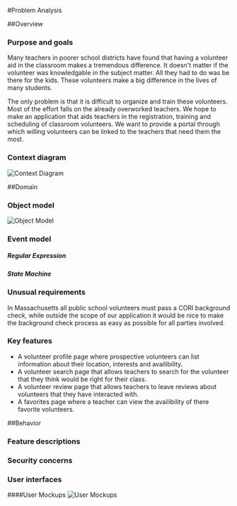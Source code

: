 #Problem Analysis

##Overview
### Purpose and goals
Many teachers in poorer school districts have found that having a volunteer aid in the classroom makes a tremendous difference. It doesn't matter if the volunteer was knowledgable in the subject matter. All they had to do was be there for the kids. These volunteers make a big difference in the lives of many students. 

The only problem is that it is difficult to organize and train these volunteers. Most of the effort falls on the already overworked teachers. We hope to make an application that aids teachers in the registration, training and scheduling of classroom volunteers. We want to provide a portal through which willing volunteers can be linked to the teachers that need them the most.

### Context diagram
![Context Diagram](http://www.gliffy.com/pubdoc/4068676/L.png)

##Domain
### Object model
![Object Model](http://www.gliffy.com/pubdoc/4068705/L.png)
### Event model
##### Regular Expression
##### State Machine




### Unusual requirements
In Massachusetts all public school volunteers must pass a CORI background check, while outside the scope of our application it would be nice to make the background check process as easy as possible for all parties involved.

### Key features
- A volunteer profile page where prospective volunteers can list information about their location, interests and availibility.
- A volunteer search page that allows teachers to search for the volunteer that they think would be right for their class.
- A volunteer review page that allows teachers to leave reviews about volunteers that they have interacted with.
- A favorites page where a teacher can view the availibility of there favorite volunteers.

##Behavior
### Feature descriptions
### Security concerns
### User interfaces
####User Mockups
![User Mockups](link)
